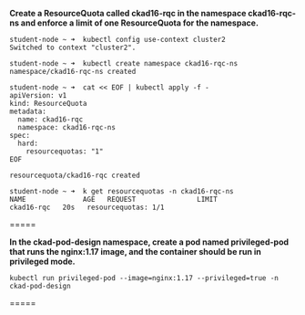 **Create a ResourceQuota called ckad16-rqc in the namespace ckad16-rqc-ns and enforce a limit of one ResourceQuota for the namespace.**

```
student-node ~ ➜  kubectl config use-context cluster2
Switched to context "cluster2".

student-node ~ ➜  kubectl create namespace ckad16-rqc-ns
namespace/ckad16-rqc-ns created

student-node ~ ➜  cat << EOF | kubectl apply -f -
apiVersion: v1
kind: ResourceQuota
metadata:
  name: ckad16-rqc
  namespace: ckad16-rqc-ns
spec:
  hard:
    resourcequotas: "1"
EOF

resourcequota/ckad16-rqc created

student-node ~ ➜  k get resourcequotas -n ckad16-rqc-ns
NAME              AGE   REQUEST               LIMIT
ckad16-rqc   20s   resourcequotas: 1/1  

```
=====

**In the ckad-pod-design namespace, create a pod named privileged-pod that runs the nginx:1.17 image, and the container should be run in privileged mode.**

`kubectl run privileged-pod --image=nginx:1.17 --privileged=true -n ckad-pod-design`

=====